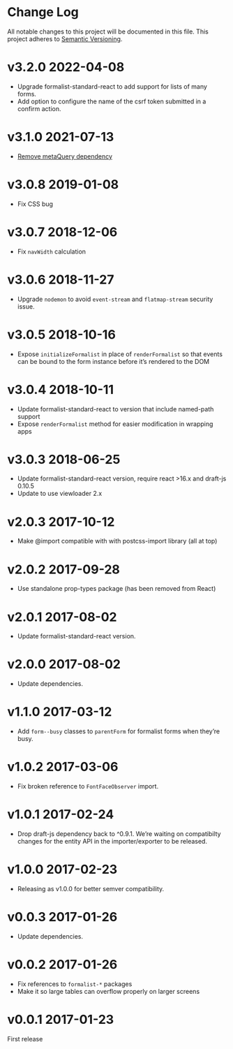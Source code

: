 # Change Log

All notable changes to this project will be documented in this file.
This project adheres to [Semantic Versioning](http://semver.org/).

# v3.2.0 2022-04-08

* Upgrade formalist-standard-react to add support for lists of many forms.
* Add option to configure the name of the csrf token submitted in a confirm action.

# v3.1.0 2021-07-13

* [Remove metaQuery dependency](https://github.com/icelab/roneo/pull/20)

# v3.0.8 2019-01-08

* Fix CSS bug

# v3.0.7 2018-12-06

* Fix `navWidth` calculation

# v3.0.6 2018-11-27

* Upgrade `nodemon` to avoid `event-stream` and `flatmap-stream` security issue.

# v3.0.5 2018-10-16

* Expose `initializeFormalist` in place of `renderFormalist` so that events can
  be bound to the form instance before it’s rendered to the DOM

# v3.0.4 2018-10-11

* Update formalist-standard-react to version that include named-path support
* Expose `renderFormalist` method for easier modification in wrapping apps

# v3.0.3 2018-06-25

* Update formalist-standard-react version, require react >16.x and draft-js 0.10.5
* Update to use viewloader 2.x

# v2.0.3 2017-10-12

* Make @import compatible with with postcss-import library (all at top)

# v2.0.2 2017-09-28

* Use standalone prop-types package (has been removed from React)

# v2.0.1 2017-08-02

* Update formalist-standard-react version.

# v2.0.0 2017-08-02

* Update dependencies.

# v1.1.0 2017-03-12

* Add `form--busy` classes to `parentForm` for formalist forms when they’re busy.

# v1.0.2 2017-03-06

* Fix broken reference to `FontFaceObserver` import.

# v1.0.1 2017-02-24

* Drop draft-js dependency back to ^0.9.1. We’re waiting on compatibilty changes
  for the entity API in the importer/exporter to be released.

# v1.0.0 2017-02-23

* Releasing as v1.0.0 for better semver compatibility.

# v0.0.3 2017-01-26

* Update dependencies.

# v0.0.2 2017-01-26

* Fix references to `formalist-*` packages
* Make it so large tables can overflow properly on larger screens

# v0.0.1 2017-01-23

First release
